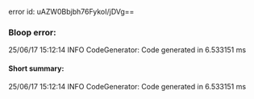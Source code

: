 error id: uAZW0Bbjbh76FykoI/jDVg==
### Bloop error:

25/06/17 15:12:14 INFO CodeGenerator: Code generated in 6.533151 ms
#### Short summary: 

25/06/17 15:12:14 INFO CodeGenerator: Code generated in 6.533151 ms